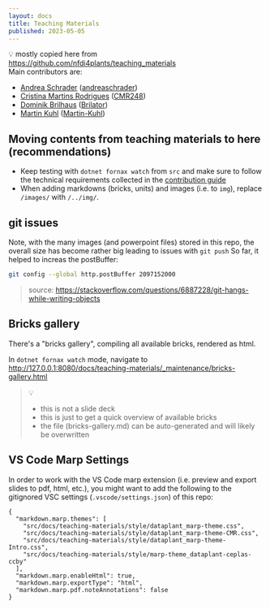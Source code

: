 ```yaml
---
layout: docs
title: Teaching Materials
published: 2023-05-05
---
```


:bulb: mostly copied here from https://github.com/nfdi4plants/teaching_materials  
Main contributors are:
- [Andrea Schrader](https://orcid.org/0000-0002-3879-7057) ([andreaschrader](https://github.com/andreaschrader))
- [Cristina Martins Rodrigues](https://orcid.org/0000-0002-4849-1537) ([CMR248](https://github.com/CMR248))
- [Dominik Brilhaus](https://orcid.org/0000-0001-9021-3197) ([Brilator](https://github.com/Brilator))
- [Martin Kuhl](https://orcid.org/0000-0002-8493-1077) ([Martin-Kuhl](https://github.com/Martin-Kuhl))

## Moving contents from teaching materials to here (recommendations)

- Keep testing with `dotnet fornax watch` from `src` and make sure to follow the technical requirements collected in the [contribution guide](https://nfdi4plants.org/nfdi4plants.knowledgebase/docs/CONTRIBUTING.html)
- When adding markdowns (bricks, units) and images (i.e. to `img`), replace `/images/` with `/../img/`.

## git issues

Note, with the many images (and powerpoint files) stored in this repo, the overall size has become rather big leading to issues with `git push`
So far, it helped to increas the postBuffer:

```bash
git config --global http.postBuffer 2097152000
```

> source: https://stackoverflow.com/questions/6887228/git-hangs-while-writing-objects


## Bricks gallery

There's a "bricks gallery", compiling all available bricks, rendered as html.

In `dotnet fornax watch` mode, navigate to http://127.0.0.1:8080/docs/teaching-materials/_maintenance/bricks-gallery.html 

> :bulb:
> - this is not a slide deck
> - this is just to get a quick overview of available bricks
> - the file (bricks-gallery.md) can be auto-generated and will likely be overwritten

## VS Code Marp Settings

In order to work with the VS Code marp extension (i.e. preview and export slides to pdf, html, etc.), you might want to add the following to the gitignored VSC settings (`.vscode/settings.json`) of this repo:

```
{
  "markdown.marp.themes": [
    "src/docs/teaching-materials/style/dataplant_marp-theme.css",
    "src/docs/teaching-materials/style/dataplant_marp-theme-CMR.css",
    "src/docs/teaching-materials/style/dataplant_marp-theme-Intro.css",
    "src/docs/teaching-materials/style/marp-theme_dataplant-ceplas-ccby"
  ],
  "markdown.marp.enableHtml": true,
  "markdown.marp.exportType": "html",
  "markdown.marp.pdf.noteAnnotations": false
}
```
